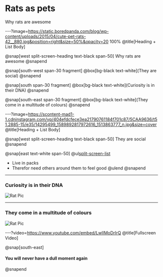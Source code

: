# Rats as pets

Why rats are awesome

---?image=https://static.boredpanda.com/blog/wp-content/uploads/2015/04/cute-pet-rats-42__880.jpg&position=right&size=50%&opacity=20 100%
@title[Heading + List Body]

@snap[west split-screen-heading text-black span-50]
Why rats are awesome
@snapend

@snap[south-west span-30 fragment]
@box[bg-black text-white](They are social)
@snapend

@snap[south span-30 fragment]
@box[bg-black text-white](Curiosity is in their DNA)
@snapend

@snap[south-east span-30 fragment]
@box[bg-black text-white](They come in a multitude of colours)
@snapend

---?image=https://scontent-mad1-1.cdninstagram.com/vp/404efdcfece3ea21790761184f701c87/5CAA9636/t51.2885-15/e35/14295499_1589892817972616_1513863777_n.jpg&size=cover
@title[Heading + List Body]

@snap[west split-screen-heading text-black span-50]
They are social
@snapend

@snap[east text-white span-50]
@ul[split-screen-list](false)
- Live in packs
- Therefor need others around them to feel good
@ulend
@snapend

---
### Curiosity is in their DNA

![Rat Pic](https://static.boredpanda.com/blog/wp-content/uploads/2015/04/cute-pet-rats-35__880.jpg)

---
### They come in a multitude of colours

![Rat Pic](https://static.boredpanda.com/blog/wp-content/uploads/2015/04/cute-pet-rats-42__880.jpg)

---?video=https://www.youtube.com/embed/LwlIMoDrIrQ
@title[Fullscreen Video]

@snap[south-east]
<h4>You will never have a dull moment again</h4>
@snapend
